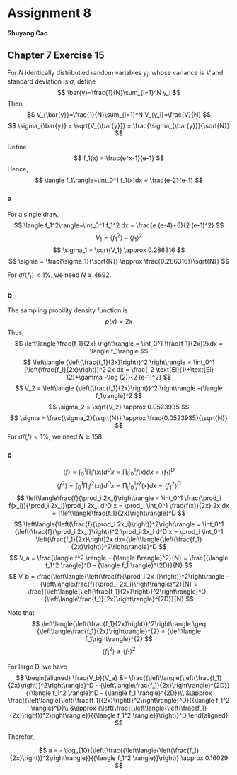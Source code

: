 # Assignment 8

#### Shuyang Cao

## Chapter 7 Exercise 15

For $N$ identically distributied random variables $y_i$, whose variance is $V$ and standard deviation is $\sigma$, define
$$
\bar{y}=\frac{1}{N}\sum_{i=1}^N y_i
$$
Then
$$
V_{\bar{y}}=\frac{1}{N}\sum_{i=1}^N V_{y_i}=\frac{V}{N}
$$
$$
\sigma_{\bar{y}} = \sqrt{V_{\bar{y}}} = \frac{\sigma_{\bar{y}}}{\sqrt{N}}
$$

Define
$$
f_1(x) = \frac{e^x-1}{e-1}
$$
Hence,
$$
\langle f_1\rangle=\int_0^1 f_1(x)dx = \frac{e-2}{e-1}
$$

### a

For a single draw,
$$
\langle f_1^2\rangle=\int_0^1 f_1^2 dx = \frac{e (e-4)+5}{2 (e-1)^2}
$$
$$
V_1 = \langle f_1^2\rangle - {\langle f_1\rangle}^2
$$
$$
\sigma_1 = \sqrt{V_1} \approx 0.286316
$$
$$
\sigma = \frac{\sigma_1}{\sqrt{N}} \approx \frac{0.286316}{\sqrt{N}}
$$

For $\sigma/{\langle f_1\rangle}<1\%$, we need $N\geq4692$.

### b

The sampling probility density function is
$$
p(x)=2x
$$
Thus,
$$
\left\langle \frac{f_1}{2x} \right\rangle = \int_0^1 \frac{f_1}{2x}2xdx = \langle f_1\rangle
$$
$$
\left\langle {\left(\frac{f_1}{2x}\right)}^2 \right\rangle = \int_0^1 {\left(\frac{f_1}{2x}\right)}^2 2x dx = \frac{-2 \text{Ei}(1)+\text{Ei}(2)+\gamma -\log (2)}{2 (e-1)^2}
$$
$$
V_2 = \left\langle {\left(\frac{f_1}{2x}\right)}^2 \right\rangle -{\langle f_1\rangle}^2
$$
$$
\sigma_2 = \sqrt{V_2} \approx 0.0523935
$$
$$
\sigma = \frac{\sigma_2}{\sqrt{N}} \approx \frac{0.0523935}{\sqrt{N}}
$$
For $\sigma/{\langle f\rangle}<1\%$, we need $N\geq158$.

### c

$$
\langle f\rangle = \int_0^1 \prod_i f(x_i) d^D x = \prod_i \int_0^1 f(x) dx = {\langle f_1 \rangle}^D
$$
$$
\langle f^2 \rangle = \int_0^1 \prod_i f^2(x_i) d^D x = \prod_i \int_0^1 f^2(x) dx = {\langle f_1^2 \rangle}^D
$$
$$
\left\langle\frac{f}{\prod_i 2x_i}\right\rangle = \int_0^1 \frac{\prod_i f(x_i)}{\prod_i 2x_i}\prod_i 2x_i d^D x = \prod_i \int_0^1 \frac{f(x)}{2x} 2x dx = {\left\langle\frac{f_1}{2x}\right\rangle}^D
$$
$$
\left\langle{\left(\frac{f}{\prod_i 2x_i}\right)}^2\right\rangle = \int_0^1 {\left(\frac{f}{\prod_i 2x_i}\right)}^2 \prod_i 2x_i d^D x = \prod_i \int_0^1 \left(\frac{f_1}{2x}\right)2x dx={\left\langle{\left(\frac{f_1}{2x}\right)}^2\right\rangle}^D
$$
$$
V_a = \frac{\langle f^2 \rangle - {\langle f\rangle}^2}{N} = \frac{{\langle f_1^2 \rangle}^D - {\langle f_1 \rangle}^{2D}}{N}
$$
$$
V_b = \frac{\left\langle{\left(\frac{f}{\prod_i 2x_i}\right)}^2\right\rangle - {\left\langle\frac{f}{\prod_i 2x_i}\right\rangle}^2}{N} = \frac{{\left\langle{\left(\frac{f_1}{2x}\right)}^2\right\rangle}^D - {\left\langle\frac{f_1}{2x}\right\rangle}^{2D}}{N}
$$

Note that
$$
\left\langle{\left(\frac{f_1}{2x}\right)}^2\right\rangle \geq {\left\langle\frac{f_1}{2x}\right\rangle}^{2} = {\left\langle f_1\right\rangle}^{2}
$$
$$
\left\langle{f_1}^2\right\rangle \geq {\left\langle f_1\right\rangle}^{2}
$$

For large D, we have
$$
\begin{aligned}
    \frac{V_b}{V_a} &= \frac{{\left\langle{\left(\frac{f_1}{2x}\right)}^2\right\rangle}^D - {\left\langle\frac{f_1}{2x}\right\rangle}^{2D}}{{\langle f_1^2 \rangle}^D - {\langle f_1 \rangle}^{2D}}\\
    &\approx \frac{{\left\langle{\left(\frac{f_1}{2x}\right)}^2\right\rangle}^D}{{\langle f_1^2 \rangle}^D}\\
    &\approx {\left(\frac{{\left\langle{\left(\frac{f_1}{2x}\right)}^2\right\rangle}}{{\langle f_1^2 \rangle}}\right)}^D
\end{aligned}
$$

Therefor,

$$
a = - \log_{10}{\left(\frac{{\left\langle{\left(\frac{f_1}{2x}\right)}^2\right\rangle}}{{\langle f_1^2 \rangle}}\right)} \approx 0.16029
$$